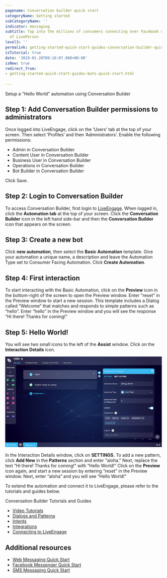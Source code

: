 ```yaml
---
pagename: Conversation builder quick start
categoryName: Getting started
subCategoryName: ''
indicator: messaging
subtitle: Tap into the millions of consumers connecting over Facebook using the power
  of LivePerson
level3: ''
permalink: getting-started-quick-start-guides-conversation-builder-quick-start.html
isTutorial: true
date: '2019-01-20T09:10:07.000+00:00'
isNew: true
redirect_from:
- getting-started-quick-start-guides-bots-quick-start.html

---
```

Setup a "Hello World" automation using Conversation Builder

## Step 1: Add Conversation Builder permissions to administrators

Once logged into LiveEngage, click on the ‘Users’ tab at the top of your screen. Then select ‘Profiles’ and then ‘Administrators’. Enable the following permissions:

* Admin in Conversation Builder
* Content User in Conversation Builder
* Business User in Conversation Builder
* Operations in Conversation Builder
* Bot Builder in Conversation Builder

Click Save.

## Step 2: Login to Conversation Builder

To access Conversation Builder, first login to [LiveEngage](https://authentication.liveperson.net/). When logged in, click the **Automation tab** at the top of your screen. Click the **Conversation Builder** icon in the left hand side-bar and then the **Conversation Builder** icon that appears on the screen.

## Step 3: Create a new bot

Click **new automation**, then select the **Basic Automation** template. Give your automation a unique name, a description and leave the Automation Type set to Consumer Facing Automation. Click **Create Automation**.

## Step 4: First interaction

To start interacting with the Basic Automation, click on the **Preview** icon in the bottom-right of the screen to open the Preview window. Enter "reset" in the Preview window to start a new session. This template includes a Dialog called “Welcome” that matches and responds to simple patterns such as “hello”. Enter “hello” in the Preview window and you will see the response “Hi there! Thanks for coming!”

## Step 5: Hello World!

You will see two small icons to the left of the **Assist** window.  Click on the **Interaction Details** icon.

![image alt text](img/helloWorld.png)

In the Interaction Details window, click on **SETTINGS.** To add a new pattern, click **Add New** in the **Patterns** section and enter "aloha." Next, replace the text “Hi there! Thanks for coming!” with “Hello World!” Click on the **Preview** icon again, and start a new session by entering “reset” in the Preview window. Next, enter “aloha” and you will see “Hello World!”

To extend the automation and connect it to LiveEngage, please refer to the tutorials and guides below.

Conversation Builder Tutorials and Guides

* [Video Tutorials](https://developers.liveperson.com/conversation-builder-getting-started-0-video-tutorials.html)
* [Dialogs and Patterns](https://developers.liveperson.com/conversation-builder-getting-started-1-dialogs-and-patterns.html)
* [Intents](https://developers.liveperson.com/conversation-builder-getting-started-2-intents.html)
* [Integrations](https://developers.liveperson.com/conversation-builder-getting-started-3-integrations.html)
* [Connecting to LiveEngage](https://developers.liveperson.com/conversation-builder-getting-started-4-connect-to-liveengage.html)

## Additional resources

* [Web Messaging Quick Start](https://knowledge.liveperson.com/getting-started-quick-start-guides-messaging-quick-start.html)
* [Facebook Messenger Quick Start](https://knowledge.liveperson.com/getting-started-quick-start-guides-facebook-messenger-quick-start.html)
* [SMS Messaging Quick Start](https://knowledge.liveperson.com/getting-started-quick-start-guides-twilio-sms-quick-start.html)